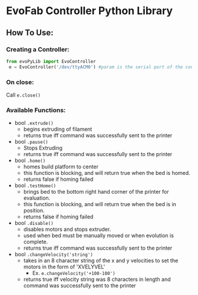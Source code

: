 # EvoFab Controller Python Library

## How To Use:

### Creating a Controller:

```python
from evoPyLib import EvoController
 e = EvoController('/dev/ttyACM0') #param is the serial port of the controller
 ```

### On close:

 Call ```e.close()```

### Available Functions:

 - bool ```.extrude()```
    - begins extruding of filament
    - returns true iff command was successfully sent to the printer
 - bool ```.pause()```
    - Stops Extruding
    - returns true iff command was successfully sent to the printer
 - bool ```.home()```
    - homes build platform to center
    - this function is blocking, and will return true when the bed is homed.
    - returns false if homing failed
 - bool ```.testHome()```
    - brings bed to the bottom right hand corner of the printer for evaluation.
    - this function is blocking, and will return true when the bed is in position.
    - returns false if homing failed
 - bool ```.disable()```
    - disables motors and stops extruder.
    - used when bed must be manually moved or when evolution is complete.
    - returns true iff command was successfully sent to the printer
 - bool ```.changeVelocity('string')```
    - takes in an 8 character string of the x and y velocities to set the motors in the form of 'XVELYVEL'
        - Ex. ```e.changeVelocity('+100-100')```
    - returns true iff velocity string was 8 characters in length and command was successfully sent to the printer
